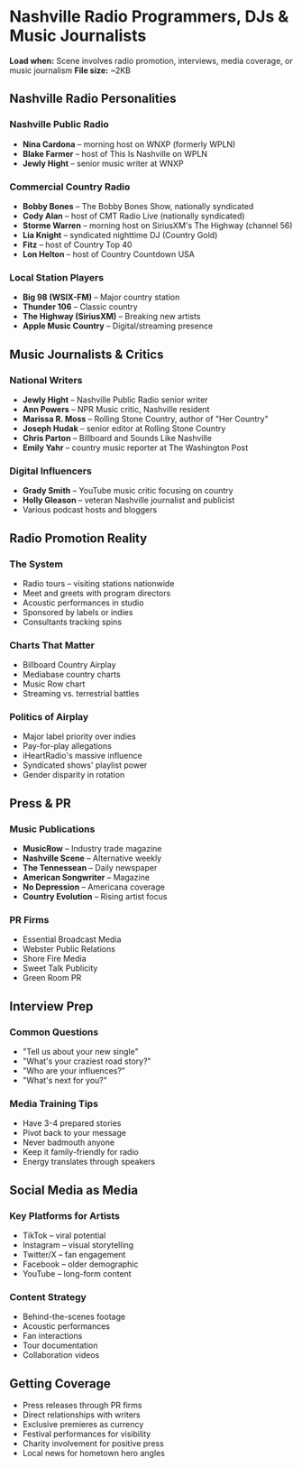 # Nashville Radio Programmers, DJs & Music Journalists
**Load when:** Scene involves radio promotion, interviews, media coverage, or music journalism
**File size:** ~2KB

## Nashville Radio Personalities

### Nashville Public Radio
* **Nina Cardona** – morning host on WNXP (formerly WPLN)
* **Blake Farmer** – host of This Is Nashville on WPLN
* **Jewly Hight** – senior music writer at WNXP

### Commercial Country Radio
* **Bobby Bones** – The Bobby Bones Show, nationally syndicated
* **Cody Alan** – host of CMT Radio Live (nationally syndicated)
* **Storme Warren** – morning host on SiriusXM's The Highway (channel 56)
* **Lia Knight** – syndicated nighttime DJ (Country Gold)
* **Fitz** – host of Country Top 40
* **Lon Helton** – host of Country Countdown USA

### Local Station Players
* **Big 98 (WSIX-FM)** – Major country station
* **Thunder 106** – Classic country
* **The Highway (SiriusXM)** – Breaking new artists
* **Apple Music Country** – Digital/streaming presence

## Music Journalists & Critics

### National Writers
* **Jewly Hight** – Nashville Public Radio senior writer
* **Ann Powers** – NPR Music critic, Nashville resident
* **Marissa R. Moss** – Rolling Stone Country, author of "Her Country"
* **Joseph Hudak** – senior editor at Rolling Stone Country
* **Chris Parton** – Billboard and Sounds Like Nashville
* **Emily Yahr** – country music reporter at The Washington Post

### Digital Influencers
* **Grady Smith** – YouTube music critic focusing on country
* **Holly Gleason** – veteran Nashville journalist and publicist
* Various podcast hosts and bloggers

## Radio Promotion Reality

### The System
* Radio tours – visiting stations nationwide
* Meet and greets with program directors
* Acoustic performances in studio
* Sponsored by labels or indies
* Consultants tracking spins

### Charts That Matter
* Billboard Country Airplay
* Mediabase country charts
* Music Row chart
* Streaming vs. terrestrial battles

### Politics of Airplay
* Major label priority over indies
* Pay-for-play allegations
* iHeartRadio's massive influence
* Syndicated shows' playlist power
* Gender disparity in rotation

## Press & PR

### Music Publications
* **MusicRow** – Industry trade magazine
* **Nashville Scene** – Alternative weekly
* **The Tennessean** – Daily newspaper
* **American Songwriter** – Magazine
* **No Depression** – Americana coverage
* **Country Evolution** – Rising artist focus

### PR Firms
* Essential Broadcast Media
* Webster Public Relations
* Shore Fire Media
* Sweet Talk Publicity
* Green Room PR

## Interview Prep

### Common Questions
* "Tell us about your new single"
* "What's your craziest road story?"
* "Who are your influences?"
* "What's next for you?"

### Media Training Tips
* Have 3-4 prepared stories
* Pivot back to your message
* Never badmouth anyone
* Keep it family-friendly for radio
* Energy translates through speakers

## Social Media as Media

### Key Platforms for Artists
* TikTok – viral potential
* Instagram – visual storytelling
* Twitter/X – fan engagement
* Facebook – older demographic
* YouTube – long-form content

### Content Strategy
* Behind-the-scenes footage
* Acoustic performances
* Fan interactions
* Tour documentation
* Collaboration videos

## Getting Coverage

* Press releases through PR firms
* Direct relationships with writers
* Exclusive premieres as currency
* Festival performances for visibility
* Charity involvement for positive press
* Local news for hometown hero angles